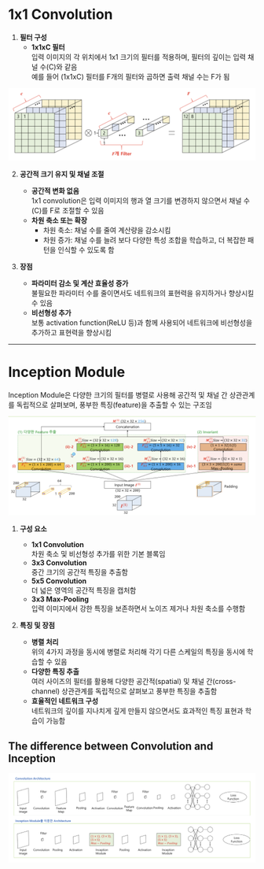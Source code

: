 # 1x1 Convolution

1. **필터 구성**  
   - **1x1xC 필터**  
     입력 이미지의 각 위치에서 1x1 크기의 필터를 적용하며, 필터의 깊이는 입력 채널 수(C)와 같음  
     예를 들어 (1x1xC) 필터를 F개의 필터와 곱하면 출력 채널 수는 F가 됨

![1x1 Convolution Architecture](Images/1x1Convolution.png)

2. **공간적 크기 유지 및 채널 조절**  
   - **공간적 변화 없음**  
     1x1 convolution은 입력 이미지의 행과 열 크기를 변경하지 않으면서 채널 수(C)를 F로 조절할 수 있음  
   - **차원 축소 또는 확장**  
     - 차원 축소: 채널 수를 줄여 계산량을 감소시킴  
     - 차원 증가: 채널 수를 늘려 보다 다양한 특성 조합을 학습하고, 더 복잡한 패턴을 인식할 수 있도록 함

3. **장점**  
   - **파라미터 감소 및 계산 효율성 증가**  
     불필요한 파라미터 수를 줄이면서도 네트워크의 표현력을 유지하거나 향상시킬 수 있음  
   - **비선형성 추가**  
     보통 activation function(ReLU 등)과 함께 사용되어 네트워크에 비선형성을 추가하고 표현력을 향상시킴

---

# Inception Module

Inception Module은 다양한 크기의 필터를 병렬로 사용해 공간적 및 채널 간 상관관계를 독립적으로 살펴보며, 풍부한 특징(feature)을 추출할 수 있는 구조임

![Inception Module](Images/Inception_Architecture.png)

1. **구성 요소**  
   - **1x1 Convolution**  
     차원 축소 및 비선형성 추가를 위한 기본 블록임  
   - **3x3 Convolution**  
     중간 크기의 공간적 특징을 추출함  
   - **5x5 Convolution**  
     더 넓은 영역의 공간적 특징을 캡처함  
   - **3x3 Max-Pooling**  
     입력 이미지에서 강한 특징을 보존하면서 노이즈 제거나 차원 축소를 수행함

2. **특징 및 장점**  
   - **병렬 처리**  
     위의 4가지 과정을 동시에 병렬로 처리해 각기 다른 스케일의 특징을 동시에 학습할 수 있음  
   - **다양한 특징 추출**  
     여러 사이즈의 필터를 활용해 다양한 공간적(spatial) 및 채널 간(cross-channel) 상관관계를 독립적으로 살펴보고 풍부한 특징을 추출함  
   - **효율적인 네트워크 구성**  
     네트워크의 깊이를 지나치게 깊게 만들지 않으면서도 효과적인 특징 표현과 학습이 가능함


## The difference between Convolution and Inception
![Convolution and Inception](Images/ConvWithInception.png)
